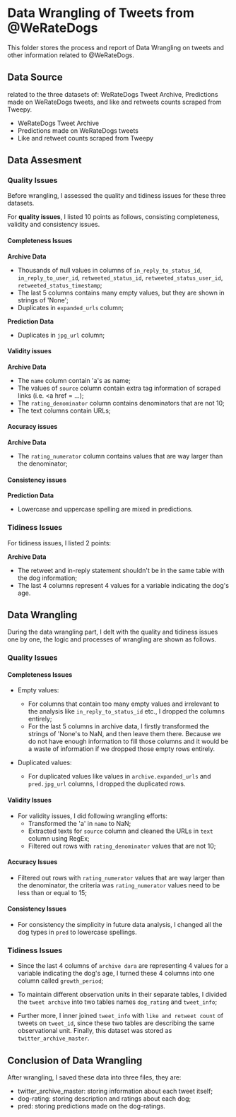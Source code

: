 # Data Wrangling of Tweets from @WeRateDogs
This folder stores the process and report of Data Wrangling on tweets and other information related to @WeRateDogs.

## Data Source
 related to the three datasets of: WeRateDogs Tweet Archive, Predictions made on WeRateDogs tweets, and like and retweets counts scraped from Tweepy.
 - WeRateDogs Tweet Archive
 - Predictions made on WeRateDogs tweets
 - Like and retweet counts scraped from Tweepy
 
## Data Assesment
### Quality Issues
Before wrangling, I assessed the quality and tidiness issues for these three datasets.

For __quality issues__, I listed 10 points as follows, consisting completeness, validity and consistency issues.

#### Completeness Issues

__Archive Data__
- Thousands of null values in columns of `in_reply_to_status_id`, `in_reply_to_user_id`, `retweeted_status_id`, `retweeted_status_user_id`, `retweeted_status_timestamp`;
- The last 5 columns contains many empty values, but they are shown in strings of 'None';
- Duplicates in `expanded_urls` column;
    
__Prediction Data__
- Duplicates in  `jpg_url` column;

#### Validity issues
__Archive Data__
- The `name` column contain 'a's as name;
- The values of `source` column contain extra tag information of scraped links (i.e. <a href = ...);
- The `rating_denominator` column contains denominators that are not 10;
- The text columns contain URLs;

#### Accuracy issues
__Archive Data__
- The `rating_numerator` column contains values that are way larger than the denominator;
                                                                                        
#### Consistency issues
__Prediction Data__
- Lowercase and uppercase spelling are mixed in predictions.

### Tidiness Issues
For tidiness issues, I listed 2 points: 
                                                                                        
__Archive Data__
- The retweet and in-reply statement shouldn't be in the same table with the dog information;
- The last 4 columns represent 4 values for a variable indicating the dog's age.

## Data Wrangling
During the data wrangling part, I delt with the quality and tidiness issues one by one, the logic and processes of wrangling are shown as follows.
### Quality Issues
#### Completeness Issues
- Empty values: 
    - For columns that contain too many empty values and irrelevant to the analysis like `in_reply_to_status_id` etc., I dropped the columns entirely;
    - For the last 5 columns in archive data, I firstly transformed the strings of 'None's to NaN, and then leave them there. Because we do not have enough information to fill those columns and it would be a waste of information if we dropped those empty rows entirely.
    
- Duplicated values:
    - For duplicated values like values in `archive.expanded_urls` and `pred.jpg_url` columns, I dropped the duplicated rows.
    
#### Validity Issues
- For validity issues, I did following wrangling efforts:
    - Transformed the 'a' in `name` to NaN;
    - Extracted texts for `source` column and cleaned the URLs in `text` column using RegEx;
    - Filtered out rows with `rating_denominator` values that are not 10;

#### Accuracy Issues
- Filtered out rows with `rating_numerator` values that are way larger than the denominator, the criteria was `rating_numerator` values need to be less than or equal to 15;

#### Consistency Issues
- For consistency the simplicity in future data analysis, I changed all the dog types in `pred` to lowercase spellings.

### Tidiness Issues
- Since the last 4 columns of `archive dara` are representing 4 values for a variable indicating the dog's age, I turned these 4 columns into one column called `growth_period`;

- To maintain different observation units in their separate tables, I divided the `tweet archive` into two tables names `dog_rating` and `tweet_info`;

- Further more, I inner joined `tweet_info` with `like and retweet count` of tweets on `tweet_id`, since these two tables are describing the same observational unit. Finally, this dataset was stored as `twitter_archive_master`.

## Conclusion of Data Wrangling
After wrangling, I saved these data into three files, they are:
- twitter_archive_master: storing information about each tweet itself;
- dog-rating: storing description and ratings about each dog; 
- pred: storing predictions made on the dog-ratings.
